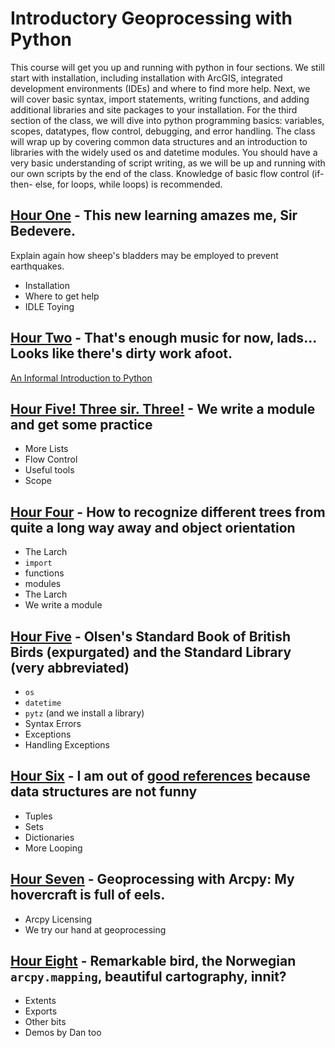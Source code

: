 # Introductory Geoprocessing with Python

This course will get you up and running with python in four sections. We still
start with installation, including installation with ArcGIS, integrated
development environments (IDEs) and where to find more help. Next, we will
cover basic syntax, import statements, writing functions, and adding
additional libraries and site packages to your installation. For the third
section of the class, we will dive into python programming basics: variables,
scopes, datatypes, flow control, debugging, and error handling. The class will
wrap up by covering common data structures and an introduction to libraries
with the widely used os and datetime modules. You should have a very basic
understanding of script writing, as we will be up and running with our own
scripts by the end of the class. Knowledge of basic flow control (if-then-
else, for loops, while loops) is recommended.
  
## [Hour One](https://github.com/marigolds6/pythonintro/blob/master/Hour1.md) - This new learning amazes me, Sir Bedevere.
Explain again how sheep's bladders may be employed to prevent earthquakes.
* Installation
* Where to get help
* IDLE Toying
  
## [Hour Two](https://github.com/marigolds6/pythonintro/blob/master/Hour2.md) - That's enough music for now, lads... Looks like there's dirty work afoot.  
[An Informal Introduction to Python](http://docs.python.org/2/tutorial/introduction.html)

## [Hour Five! Three sir. Three!](https://github.com/marigolds6/pythonintro/blob/master/Hour3.md) - We write a module and get some practice
* More Lists
* Flow Control
* Useful tools
* Scope

## [Hour Four](https://github.com/marigolds6/pythonintro/blob/master/Hour4.md) - How to recognize different trees from quite a long way away and object orientation
* The Larch
* ```import```
* functions
* modules
* The Larch
* We write a module

## [Hour Five](https://github.com/marigolds6/pythonintro/blob/master/Hour5.md) - Olsen's Standard Book of British Birds (expurgated) and the Standard Library (very abbreviated)  
* ```os```
* ```datetime```
* ```pytz``` (and we install a library)  
* Syntax Errors
* Exceptions
* Handling Exceptions
  
## [Hour Six](https://github.com/marigolds6/pythonintro/blob/master/Hour6.md) - I am out of [good references](https://docs.python.org/2/faq/general.html#do-i-have-to-like-monty-python-s-flying-circus) because data structures are not funny  
* Tuples
* Sets
* Dictionaries
* More Looping  
  
## [Hour Seven](https://github.com/marigolds6/pythonintro/blob/master/Hour7.md) - Geoprocessing with Arcpy: My hovercraft is full of eels.
* Arcpy Licensing
* We try our hand at geoprocessing
  
## [Hour Eight](https://github.com/marigolds6/pythonintro/blob/master/Hour8.md) - Remarkable bird, the Norwegian ```arcpy.mapping```, beautiful cartography, innit?  
* Extents
* Exports
* Other bits
* Demos by Dan too  
  
